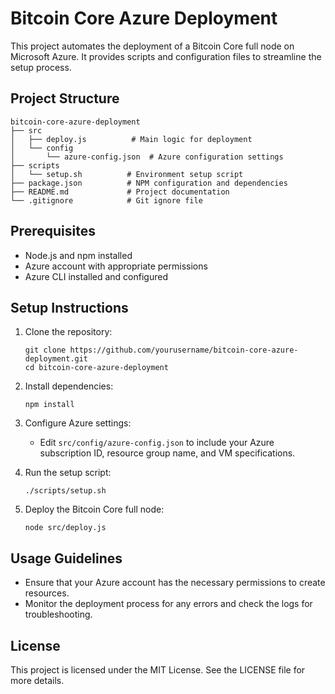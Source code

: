 # Bitcoin Core Azure Deployment

This project automates the deployment of a Bitcoin Core full node on Microsoft Azure. It provides scripts and configuration files to streamline the setup process.

## Project Structure

```
bitcoin-core-azure-deployment
├── src
│   ├── deploy.js          # Main logic for deployment
│   └── config
│       └── azure-config.json  # Azure configuration settings
├── scripts
│   └── setup.sh          # Environment setup script
├── package.json          # NPM configuration and dependencies
├── README.md             # Project documentation
└── .gitignore            # Git ignore file
```

## Prerequisites

- Node.js and npm installed
- Azure account with appropriate permissions
- Azure CLI installed and configured

## Setup Instructions

1. Clone the repository:
   ```
   git clone https://github.com/yourusername/bitcoin-core-azure-deployment.git
   cd bitcoin-core-azure-deployment
   ```

2. Install dependencies:
   ```
   npm install
   ```

3. Configure Azure settings:
   - Edit `src/config/azure-config.json` to include your Azure subscription ID, resource group name, and VM specifications.

4. Run the setup script:
   ```
   ./scripts/setup.sh
   ```

5. Deploy the Bitcoin Core full node:
   ```
   node src/deploy.js
   ```

## Usage Guidelines

- Ensure that your Azure account has the necessary permissions to create resources.
- Monitor the deployment process for any errors and check the logs for troubleshooting.

## License

This project is licensed under the MIT License. See the LICENSE file for more details.

